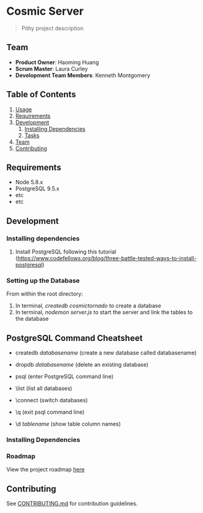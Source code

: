 # Cosmic Server

> Pithy project description

## Team

  - __Product Owner__: Haoming Huang
  - __Scrum Master__: Laura Curley
  - __Development Team Members__: Kenneth Montgomery

## Table of Contents

1. [Usage](#Usage)
1. [Requirements](#requirements)
1. [Development](#development)
    1. [Installing Dependencies](#installing-dependencies)
    1. [Tasks](#tasks)
1. [Team](#team)
1. [Contributing](#contributing)

## Requirements

- Node 5.8.x
- PostgreSQL 9.5.x
- etc
- etc

## Development

### Installing dependencies
1. Install PostgreSQL following this tutorial (https://www.codefellows.org/blog/three-battle-tested-ways-to-install-postgresql)

### Setting up the Database
From within the root directory:

1. In terminal, *createdb cosmictornado* to create a database
1. In terminal, *nodemon server.js* to start the server and link the tables to the database


## PostgreSQL Command Cheatsheet
- createdb _databasename_ (create a new database called databasename)
- dropdb _databasename_ (delete an existing database)
- psql (enter PostgreSQL command line)
- \list (list all databases)
- \connect (switch databases)
- \q (exit psql command line)

- \d _tablename_ (show table column names)



### Installing Dependencies



### Roadmap

View the project roadmap [here](LINK_TO_PROJECT_ISSUES)


## Contributing

See [CONTRIBUTING.md](CONTRIBUTING.md) for contribution guidelines.

